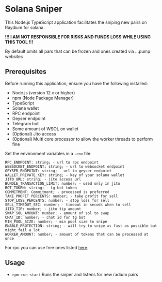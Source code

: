 # Solana Sniper

This Node.js TypeScript application facilitates the sniping new pairs on Raydium for solana.

**!!! I AM NOT RESPONSIBLE FOR RISKS AND FUNDS LOSS WHILE USING THIS TOOL !!!**

By default omits all pars that can be frozen and ones created via ...pump websites

## Prerequisites

Before running this application, ensure you have the following installed:

- Node.js (version 12.x or higher)
- npm (Node Package Manager)
- TypeScript
- Solana wallet
- RPC endpoint
- Geyser endpoint
- Telegram bot
- Some amount of WSOL on wallet
- (Optional) Jito access
- (Optional) Multi core processor to allow the worker threads to perform fine

Set the environment variables in a `.env` file:

```nodejs
RPC_ENDPOINT: string; - url to rpc endpoint
WEBSOCKET_ENDPOINT: string; - url to websocket endpoint
GEYSER_ENDPOINT: string; - url to geyser endpoint
WALLET_PRIVATE_KEY: string; - key of your solana wallet
JITO_URL: string; - jito access url
BUNDLE_TRANSACTION_LIMIT: number; - used only in jito
BOT_TOKEN: string; - tg bot token
COMMITMENT: Commitment; - processed is preferred
TAKE_PROFIT_PERCENTS: number; - take profit for sell
STOP_LOSS_PERCENTS: number; - stop loss for sell
SELL_TIMEOUT_SEC: number; - timeout in secods when to sell
JITO_TIP: number; - jito tip amount
SWAP_SOL_AMOUNT: number; - amount of sol to swap
CHAT_ID: number; - chat id for tg bot
MIN_POOL_SIZE: number; - min pool size to snipe
ENABLE_PROTECTION: string; - will try to snipe as fast as possible but might fail a lot
WORKER_AMOUNT: number; - amount of tokens that can be processed at once
```
For rpc you can use free ones listed [here](https://solana.com/rpc).

## Usage
- ```npm run start``` Runs the sniper and listens for new radium pairs

